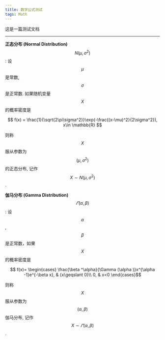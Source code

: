 ```yaml
---
title: 数学公式测试
tags: Math
---
```


这是一篇测试文档

<!--more-->

---

**正态分布 (Normal Distribution)** $$ N(\mu ,\sigma ^2) $$: 设 $$ \mu $$ 是常数, $$\sigma$$ 是正常数. 如果随机变量 $$X$$  的概率密度是

$$ f(x) = \frac{1}{\sqrt{2\pi\sigma^2}}\exp(-\frac{(x-\mu)^2}{2\sigma^2}), x\in \mathbb{R} $$

则称 $$X$$ 服从参数为 $$ (\mu ,\sigma ^2) $$ 的正态分布, 记作 $$ X\sim N (\mu ,\sigma ^2) $$.


**伽马分布 (Gamma Distribution)** $$ \varGamma(\alpha ,\beta ) $$: 设 $$\alpha $$, $$\beta $$ 是正常数，如果 $$X$$ 的概率密度是

$$ f(x)= \begin{cases}
    \frac{\beta ^\alpha}{\Gamma (\alpha )}x^{\alpha -1}e^{-\beta x}, & {x\geqslant 0}\\
    0, & x<0
\end{cases}$$

则称 $$X$$ 服从参数为 $$ (\alpha ,\beta ) $$ 伽马分布, 记作 $$ X\sim \varGamma (\alpha ,\beta ) $$.
